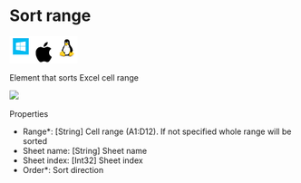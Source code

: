 # Sort range

![](<../../../.gitbook/assets/image (97).png>)

Element that sorts Excel cell range

![](../../../.gitbook/assets/Excel\_sort\_range.png)

Properties

* Range\*: \[String] Cell range (A1:D12). If not specified whole range will be sorted
* Sheet name: \[String] Sheet name
* Sheet index: \[Int32] Sheet index
* Order\*: Sort direction
